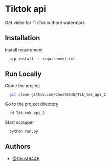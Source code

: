 # Tiktok api

Get video for TikTok without watermark

## Installation

Install requirement

```bash
  pip install -r requirement.txt
```

## Run Locally

Clone the project

```bash
  git clone github.com/Ghost6446/Tik_tok_api_2
```

Go to the project directory

```bash
  cd Tik_tok_api_2
```

Start scrapper

```bash
  python run.py
```

## Authors

- [@Ghost6446](https://www.github.com/octokatherine)
